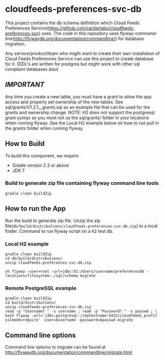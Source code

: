 cloudfeeds-preferences-svc-db
=============================

This project contains the db schema definition which Cloud Feeds Preferences
Service(https://github.com/rackerlabs/cloudfeeds-preferences-svc) uses. The code in
this repository uses flyway-command-line(http://flywaydb.org/documentation/commandline/) for database
migration.

Any service/product/team who might want to create their own installation of Cloud Feeds Preferences
Service can use this project to create database for it. (DDL's are written for postgres but might work
with other sql complaint databases also)

## *IMPORTANT*
Any time you create a new table, you must have a grant to allow the app access
and properly set ownership of the new tables.  See sql/grants/V1.2.1__grants.sql as an
example file that can be used for the grants and ownership change.  NOTE: H2
does not support the postgresql grant syntax so you must not us the sql/grants/
folder in your locations when running flyway. See the Local H2 example below on
how to not pull in the grants folder when running flyway.

## How to Build
To build this component, we require:
* Gradle version 2.2 or above
* JDK 7


### Build to generate zip file containing flyway command line tools
```
gradle clean buildZip
```

## How to run the App
Run the build to generate zip file.
Unzip the zip file(```db/build/distributions/cloudfeeds-preferences-svc-db.zip```) to a local folder.
Command to run flyway script on a h2 test db.

### Local H2 example
```
gradle clean buildZip
cd db/build/distributions/
unzip cloudfeeds-preferences-svc-db.zip

sh flyway -user=root -url=jdbc:h2:/Users/username/preferencesdb -locations=filesystem:./sql/schema migrate
```

### Remote PostgreSQL example
```
gradle clean buildZip
cd build/distributions/
unzip cloudfeeds-preferences-svc-db.zip
read -p "Username? " -s username ; read -p "Password? " -s passwd ; \
bash flyway -url='jdbc:postgresql://myhostname:5432/cloudfeeds_prefs?sslmode=require' -user=$username -password=$passwd migrate
```

## Command line options

Command line options to migrate can be found at http://flywaydb.org/documentation/commandline/migrate.html
